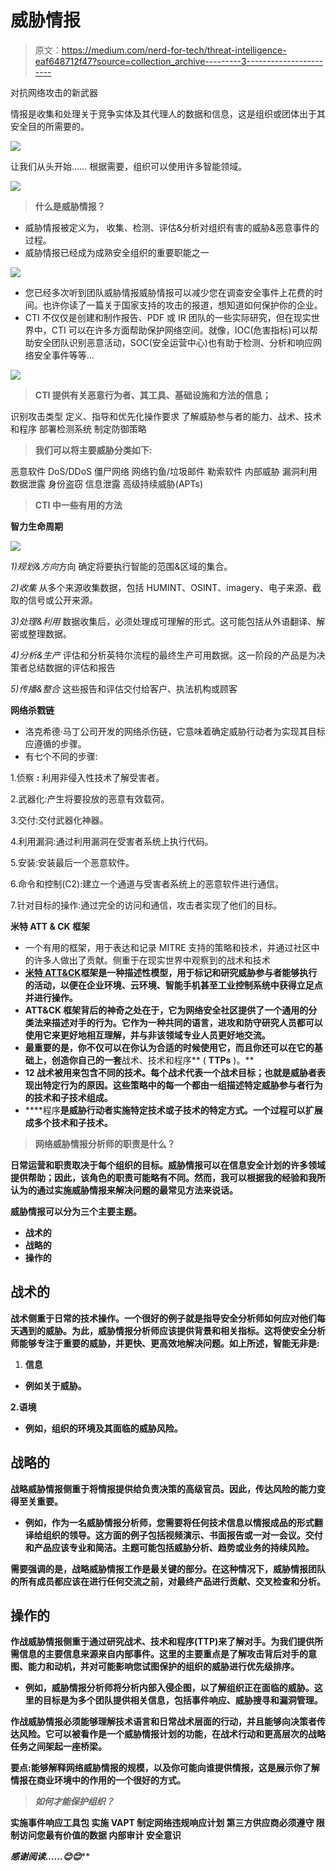 # 威胁情报

> 原文：<https://medium.com/nerd-for-tech/threat-intelligence-eaf648712f47?source=collection_archive---------3----------------------->

对抗网络攻击的新武器

情报是收集和处理关于竞争实体及其代理人的数据和信息，这是组织或团体出于其安全目的所需要的。

![](img/7f2a8e4eeaa718639419fec83e5b3b3f.png)

让我们从头开始……
根据需要，组织可以使用许多智能领域。

![](img/c5048d169bdd5a9f81415c8a838dce96.png)

> **什么是威胁情报？**

*   威胁情报被定义为，
    收集、检测、评估&分析对组织有害的威胁&恶意事件的过程。
*   威胁情报已经成为成熟安全组织的重要职能之一

![](img/71f5c55b2adf1b8efa60ec10df389339.png)

*   您已经多次听到团队威胁情报威胁情报可以减少您在调查安全事件上花费的时间。也许你读了一篇关于国家支持的攻击的报道，想知道如何保护你的企业。
*   CTI 不仅仅是创建和制作报告、PDF 或 IR 团队的一些实际研究，但在现实世界中，CTI 可以在许多方面帮助保护网络空间。就像，IOC(危害指标)可以帮助安全团队识别恶意活动，SOC(安全运营中心)也有助于检测、分析和响应网络安全事件等等…

![](img/3ec5ad45c0dc6f742adc9b7185bdfb3f.png)

> **CTI 提供有关恶意行为者、其工具、基础设施和方法的信息；**

识别攻击类型
定义、指导和优先化操作要求
了解威胁参与者的能力、战术、技术和程序
部署检测系统
制定防御策略

> **我们可以将主要威胁分类如下:**

恶意软件
DoS/DDoS
僵尸网络
网络钓鱼/垃圾邮件
勒索软件
内部威胁
漏洞利用
数据泄露
身份盗窃
信息泄露
高级持续威胁(APTs)

> **CTI 中一些有用的方法**

**智力生命周期**

![](img/0e2e715bd2cd45e942f64df3fe4b63f3.png)

*1)规划&方向*方向
确定将要执行智能的范围&区域的集合。

*2)收集*
从多个来源收集数据，包括 HUMINT、OSINT、imagery、电子来源、截取的信号或公开来源。

*3)处理&利用*
数据收集后，必须处理成可理解的形式。这可能包括从外语翻译、解密或整理数据。

*4)分析&生产*
评估和分析英特尔流程的最终生产可用数据。这一阶段的产品是为决策者总结数据的评估和报告

*5)传播&整合*
这些报告和评估交付给客户、执法机构或顾客

**网络杀戮链**

*   洛克希德·马丁公司开发的网络杀伤链，它意味着确定威胁行动者为实现其目标应遵循的步骤。
*   有七个不同的步骤:

1.侦察 **:** 利用非侵入性技术了解受害者。

2.武器化:产生将要投放的恶意有效载荷。

3.交付:交付武器化神器。

4.利用漏洞:通过利用漏洞在受害者系统上执行代码。

5.安装:安装最后一个恶意软件。

6.命令和控制(C2):建立一个通道与受害者系统上的恶意软件进行通信。

7.针对目标的操作:通过完全的访问和通信，攻击者实现了他们的目标。

**米特 ATT & CK 框架**

*   一个有用的框架，用于表达和记录 MITRE 支持的策略和技术，并通过社区中的许多人做出了贡献。侧重于在现实世界中观察到的战术和技术
*   [**米特 ATT&CK**](https://attack.mitre.org)**框架是一种描述性模型，用于标记和研究威胁参与者能够执行的活动，以便在企业环境、云环境、智能手机甚至工业控制系统中获得立足点并进行操作。**
*   **ATT&CK 框架背后的神奇之处在于，它为网络安全社区提供了一个通用的分类法来描述对手的行为。它作为一种共同的语言，进攻和防守研究人员都可以使用它来更好地相互理解，并与非该领域专业人员更好地交流。**
*   **最重要的是，你不仅可以在你认为合适的时候使用它，而且你还可以在它的基础上，创造你自己的一套**战术、技术和程序** ( **TTPs** )。**
*   **12 战术被用来包含不同的技术。每个战术代表一个战术目标；也就是威胁者表现出特定行为的原因。这些策略中的每一个都由一组描述特定威胁参与者行为的技术和子技术组成。**
*   ****程序**是威胁行动者实施特定技术或子技术的特定方式。一个过程可以扩展成多个技术和子技术。**

> **网络威胁情报分析师的职责是什么？**

**日常运营和职责取决于每个组织的目标。威胁情报可以在信息安全计划的许多领域提供帮助；因此，该角色的职责可能略有不同。然而，我可以根据我的经验和我所认为的通过实施威胁情报来解决问题的最常见方法来说话。**

**威胁情报可以分为三个主要主题。**

*   **战术的**
*   **战略的**
*   **操作的**

## **战术的**

**战术侧重于日常的技术操作。一个很好的例子就是指导安全分析师如何应对他们每天遇到的威胁。为此，威胁情报分析师应该提供背景和相关指标。这将使安全分析师能够专注于重要的威胁，并更快、更高效地解决问题。如上所述，智能无非是:**

1.  **信息**

*   **例如关于威胁。**

**2.语境**

*   **例如，组织的环境及其面临的威胁风险。**

## **战略的**

**战略威胁情报侧重于将情报提供给负责决策的高级官员。因此，传达风险的能力变得至关重要。**

*   **例如，作为一名威胁情报分析师，您需要将任何技术信息以情报成品的形式翻译给组织的领导。这方面的例子包括视频演示、书面报告或一对一会议。交付和产品应该专业和简洁。主题可能包括威胁分析、趋势或业务的持续风险。**

**需要强调的是，战略威胁情报工作是最关键的部分。在这种情况下，威胁情报团队的所有成员都应该在进行任何交流之前，对最终产品进行贡献、交叉检查和分析。**

## **操作的**

**作战威胁情报侧重于通过研究战术、技术和程序(TTP)来了解对手。为我们提供所需信息的主要信息来源来自内部事件。这里的主要重点是了解攻击背后对手的意图、能力和动机，并对可能影响您试图保护的组织的威胁进行优先级排序。**

*   **例如，威胁情报分析师将分析内部入侵企图，以了解组织正在面临的威胁。这里的目标是为多个团队提供相关信息，包括事件响应、威胁搜寻和漏洞管理。**

**作战威胁情报必须能够理解技术语言和日常战术层面的行动，并且能够向决策者传达风险。它可以被看作是一个威胁情报计划的功能，在战术行动和更高层次的战略任务之间架起一座桥梁。**

****要点:能够解释网络威胁情报的规模，以及你可能向谁提供情报，这是展示你了解情报在商业环境中的作用的一个很好的方式。****

> *****如何才能保护组织？*****

**实施事件响应工具包
实施 VAPT
制定网络违规响应计划
第三方供应商必须遵守
限制访问您最有价值的数据
内部审计
安全意识**

****感谢阅读……*😊😊*****